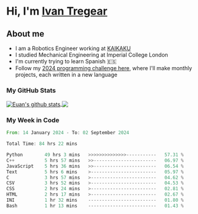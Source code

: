# Hi, I'm [Ivan Tregear](https://www.linkedin.com/in/ivantregear/)

## About me

* I am a Robotics Engineer working at [KAIKAKU](https://github.com/KAIKAKU-AI)
* I studied Mechanical Engineering at Imperial College London
* I'm currently trying to learn Spanish :es:
* Follow my [2024 programming challenge here](https://github.com/ITregear?tab=repositories), where I'll make monthly projects, each written in a new language


### My GitHub Stats

<a href="#my-github-stats">
  <img align="center" src="https://github-readme-stats.vercel.app/api?username=itregear&count_private=true&show_icons=true&include_all_commits=true&theme=material-palenight" alt="Euan's github stats" />
</a>

<a href="#my-github-stats">
  <img align="center" src="https://github-readme-stats.vercel.app/api/top-langs/?username=itregear&layout=compact&theme=material-palenight" />
</a>

### My Week in Code
<!--START_SECTION:waka-->

```rust
From: 14 January 2024 - To: 02 September 2024

Total Time: 84 hrs 22 mins

Python        49 hrs 3 mins   >>>>>>>>>>>>>>-----------   57.31 %
C++           5 hrs 57 mins   >>-----------------------   06.97 %
JavaScript    5 hrs 36 mins   >>-----------------------   06.54 %
Text          5 hrs 6 mins    >------------------------   05.97 %
C             3 hrs 57 mins   >------------------------   04.62 %
CSV           3 hrs 52 mins   >------------------------   04.53 %
CSS           2 hrs 24 mins   >------------------------   02.81 %
HTML          2 hrs 17 mins   >------------------------   02.67 %
INI           1 hr 32 mins    -------------------------   01.80 %
Bash          1 hr 13 mins    -------------------------   01.43 %
```

<!--END_SECTION:waka-->
